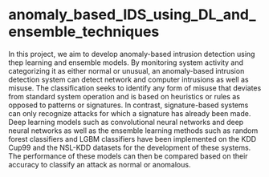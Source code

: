 # anomaly_based_IDS_using_DL_and_ensemble_techniques

In this project, we aim to develop anomaly-based intrusion detection using thep learning and 
ensemble models. 
By monitoring system activity and categorizing it as either normal or unusual, an 
anomaly-based intrusion detection system can detect network and computer intrusions as well 
as misuse. The classification seeks to identify any form of misuse that deviates from standard 
system operation and is based on heuristics or rules as opposed to patterns or signatures. In 
contrast, signature-based systems can only recognize attacks for which a signature has already 
been made.
Deep learning models such as convolutional neural networks and deep neural networks
as well as the ensemble learning methods such as random forest classifiers and LGBM 
classifiers have been implemented on the KDD Cup99 and the NSL-KDD datasets for the
development of these systems. The performance of these models can then be compared based 
on their accuracy to classify an attack as normal or anomalous.
 
